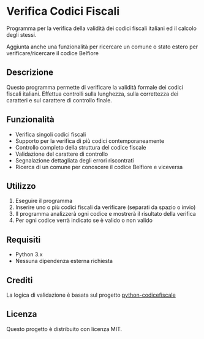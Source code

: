 # Verifica Codici Fiscali

Programma per la verifica della validità dei codici fiscali italiani ed il calcolo degli stessi.

Aggiunta anche una funzionalità per ricercare un comune o stato estero per verificare/ricercare il codice Belfiore

## Descrizione

Questo programma permette di verificare la validità formale dei codici fiscali italiani. Effettua controlli sulla lunghezza, sulla correttezza dei caratteri e sul carattere di controllo finale.

## Funzionalità

- Verifica singoli codici fiscali
- Supporto per la verifica di più codici contemporaneamente
- Controllo completo della struttura del codice fiscale
- Validazione del carattere di controllo
- Segnalazione dettagliata degli errori riscontrati
- Ricerca di un comune per conoscere il codice Belfiore e viceversa

## Utilizzo

1. Eseguire il programma
2. Inserire uno o più codici fiscali da verificare (separati da spazio o invio)
3. Il programma analizzerà ogni codice e mostrerà il risultato della verifica
4. Per ogni codice verrà indicato se è valido o non valido

## Requisiti

- Python 3.x
- Nessuna dipendenza esterna richiesta

## Crediti

La logica di validazione è basata sul progetto [python-codicefiscale](https://github.com/fabiocaccamo/python-codicefiscale.git)

## Licenza

Questo progetto è distribuito con licenza MIT.
